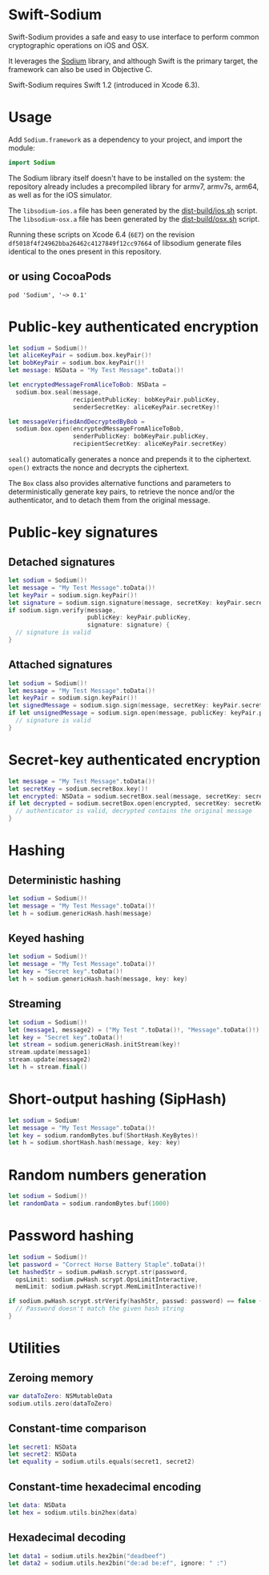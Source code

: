 Swift-Sodium
=============

Swift-Sodium provides a safe and easy to use interface to perform
common cryptographic operations on iOS and OSX.

It leverages the [Sodium](http://libsodium.org/doc/) library, and
although Swift is the primary target, the framework can also be used in
Objective C.

Swift-Sodium requires Swift 1.2 (introduced in Xcode 6.3).

Usage
=====

Add `Sodium.framework` as a dependency to your project, and import the module:
```swift
import Sodium
```

The Sodium library itself doesn't have to be installed on the system: the
repository already includes a precompiled library for armv7, armv7s,
arm64, as well as for the iOS simulator.

The `libsodium-ios.a` file has been generated by the
[dist-build/ios.sh](https://github.com/jedisct1/libsodium/blob/master/dist-build/ios.sh)
script.
The `libsodium-osx.a` file has been generated by the
[dist-build/osx.sh](https://github.com/jedisct1/libsodium/blob/master/dist-build/osx.sh)
script.

Running these scripts on Xcode 6.4 (`6E7`) on the revision
`df5018f4f24962bba26462c4127849f12cc97664` of libsodium generate files
identical to the ones present in this repository.

or using CocoaPods
------------------

```
pod 'Sodium', '~> 0.1'
```

Public-key authenticated encryption
===================================

```swift
let sodium = Sodium()!
let aliceKeyPair = sodium.box.keyPair()!
let bobKeyPair = sodium.box.keyPair()!
let message: NSData = "My Test Message".toData()!

let encryptedMessageFromAliceToBob: NSData =
  sodium.box.seal(message,
                  recipientPublicKey: bobKeyPair.publicKey,
                  senderSecretKey: aliceKeyPair.secretKey)!

let messageVerifiedAndDecryptedByBob =
  sodium.box.open(encryptedMessageFromAliceToBob,
                  senderPublicKey: bobKeyPair.publicKey,
                  recipientSecretKey: aliceKeyPair.secretKey)
```

`seal()` automatically generates a nonce and prepends it to the
ciphertext. `open()` extracts the nonce and decrypts the ciphertext.

The `Box` class also provides alternative functions and parameters to
deterministically generate key pairs, to retrieve the nonce and/or the
authenticator, and to detach them from the original message.

Public-key signatures
=====================

Detached signatures
-------------------

```swift
let sodium = Sodium()!
let message = "My Test Message".toData()!
let keyPair = sodium.sign.keyPair()!
let signature = sodium.sign.signature(message, secretKey: keyPair.secretKey)!
if sodium.sign.verify(message,
                      publicKey: keyPair.publicKey,
                      signature: signature) {
  // signature is valid
}
```

Attached signatures
-------------------

```swift
let sodium = Sodium()!
let message = "My Test Message".toData()!
let keyPair = sodium.sign.keyPair()!
let signedMessage = sodium.sign.sign(message, secretKey: keyPair.secretKey)!
if let unsignedMessage = sodium.sign.open(message, publicKey: keyPair.publicKey) {
  // signature is valid
}
```

Secret-key authenticated encryption
===================================

```swift
let message = "My Test Message".toData()!
let secretKey = sodium.secretBox.key()!
let encrypted: NSData = sodium.secretBox.seal(message, secretKey: secretKey)!
if let decrypted = sodium.secretBox.open(encrypted, secretKey: secretKey) {
  // authenticator is valid, decrypted contains the original message
}
```

Hashing
=======

Deterministic hashing
---------------------

```swift
let sodium = Sodium()!
let message = "My Test Message".toData()!
let h = sodium.genericHash.hash(message)
```

Keyed hashing
-------------

```swift
let sodium = Sodium()!
let message = "My Test Message".toData()!
let key = "Secret key".toData()!
let h = sodium.genericHash.hash(message, key: key)
```

Streaming
---------

```swift
let sodium = Sodium()!
let (message1, message2) = ("My Test ".toData()!, "Message".toData()!)
let key = "Secret key".toData()!
let stream = sodium.genericHash.initStream(key)!
stream.update(message1)
stream.update(message2)
let h = stream.final()
```

Short-output hashing (SipHash)
==============================

```swift
let sodium = Sodium!
let message = "My Test Message".toData()!
let key = sodium.randomBytes.buf(ShortHash.KeyBytes)!
let h = sodium.shortHash.hash(message, key: key)
```

Random numbers generation
=========================

```swift
let sodium = Sodium()!
let randomData = sodium.randomBytes.buf(1000)
```

Password hashing
================
```swift
let sodium = Sodium()!
let password = "Correct Horse Battery Staple".toData()!
let hashedStr = sodium.pwHash.scrypt.str(password,
  opsLimit: sodium.pwHash.scrypt.OpsLimitInteractive,
  memLimit: sodium.pwHash.scrypt.MemLimitInteractive)!

if sodium.pwHash.scrypt.strVerify(hashStr, passwd: password) == false {
  // Password doesn't match the given hash string
}
```

Utilities
=========

Zeroing memory
--------------

```swift
var dataToZero: NSMutableData
sodium.utils.zero(dataToZero)
```

Constant-time comparison
------------------------

```swift
let secret1: NSData
let secret2: NSData
let equality = sodium.utils.equals(secret1, secret2)
```

Constant-time hexadecimal encoding
----------------------------------

```swift
let data: NSData
let hex = sodium.utils.bin2hex(data)
```

Hexadecimal decoding
--------------------

```swift
let data1 = sodium.utils.hex2bin("deadbeef")
let data2 = sodium.utils.hex2bin("de:ad be:ef", ignore: " :")
```
